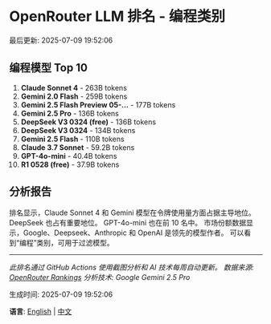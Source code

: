 # OpenRouter LLM 排名 - 编程类别

最后更新: 2025-07-09 19:52:06

## 编程模型 Top 10

1. **Claude Sonnet 4** - 263B tokens
2. **Gemini 2.0 Flash** - 259B tokens
3. **Gemini 2.5 Flash Preview 05-...** - 177B tokens
4. **Gemini 2.5 Pro** - 136B tokens
5. **DeepSeek V3 0324 (free)** - 136B tokens
6. **DeepSeek V3 0324** - 134B tokens
7. **Gemini 2.5 Flash** - 110B tokens
8. **Claude 3.7 Sonnet** - 59.2B tokens
9. **GPT-4o-mini** - 40.4B tokens
10. **R1 0528 (free)** - 37.9B tokens


## 分析报告

排名显示，Claude Sonnet 4 和 Gemini 模型在令牌使用量方面占据主导地位。 DeepSeek 也占有重要地位。 GPT-4o-mini 也在前 10 名中。 市场份额数据显示，Google、Deepseek、Anthropic 和 OpenAI 是领先的模型作者。 可以看到“编程”类别，可用于过滤模型。

---

*此排名通过 GitHub Actions 使用截图分析和 AI 技术每周自动更新。*
*数据来源: [OpenRouter Rankings](https://openrouter.ai/rankings)*
*分析技术: Google Gemini 2.5 Pro*

生成时间: 2025-07-09 19:52:06

**语言**: [English](README.md) | [中文](README_zh.md)
